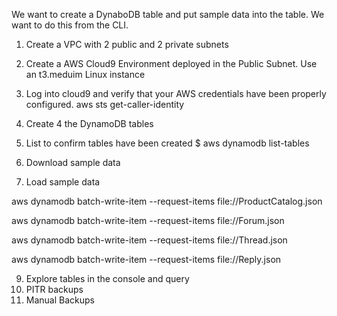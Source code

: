 We want to create a DynaboDB table and put sample data into the table. We want to do this from the CLI.

1. Create a VPC with 2 public and 2 private subnets
2. Create a AWS Cloud9 Environment deployed in the Public Subnet. Use an t3.meduim Linux instance
3. Log into cloud9 and verify that your AWS credentials have been properly configured.
aws sts get-caller-identity


4. Create 4 the DynamoDB tables
5. List to confirm tables have been created $ aws dynamodb list-tables
6. Download sample data
8. Load sample data 

aws dynamodb batch-write-item --request-items file://ProductCatalog.json 

aws dynamodb batch-write-item --request-items file://Forum.json

aws dynamodb batch-write-item --request-items file://Thread.json

aws dynamodb batch-write-item --request-items file://Reply.json

9. Explore tables in the console and query
10. PITR backups
11. Manual Backups
